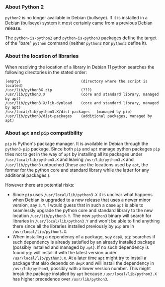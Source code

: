 ### About Python 2

`python2` is no longer available in Debian (bullseye). If it is installed in a Debian (bullseye) system it most certainly came from a previous Debian release.

The `python-is-python2` and `python-is-python3` packages define the target of the "bare" `python` command (neither `python2` nor `python3` define it).

### About the location of libraries

When resolving the location of a library in Debian 11 python searches the following directories in the stated order:

	(empty)                           (directory where the script is located)
	/usr/lib/python3X.zip             (???)
	/usr/lib/python3.X                (core and standard library, managed by apt)
	/usr/lib/python3.X/lib-dynload    (core and standard library, managed by apt)
	/usr/local/lib/python3.X/dist-packages   (managed by pip)
	/usr/lib/python3/dist-packages    (additional packages, managed by apt)

### About `apt` and `pip` compatibility

`pip` is Python's package manager. It is available in Debian through the `python3-pip` package. Since both `pip` and `apt` manage python packages `pip` tries not to get in the way of `apt` by installing all its packages under `/usr/local/lib/python3.X` and leaving `/usr/lib/python3.X` and `/usr/lib/python3` untouched (these are the locations used by `apt`, the former for the python core and standard library while the latter for any additional packages.).

However there are potential risks:

- Since `pip` uses `/usr/local/lib/python3.X` it is unclear what happens when Debian is upgraded to a new release that uses a newer minor version, say `3.Y`. I would guess that in such a case `apt` is able to seamlessly upgrade the python core and standard library to the new location `/usr/lib/python3.Y`. The new `python3` binary will search for libraries in `/usr/local/lib/python3.Y` and won't be able to find anything there since all the libraries installed previously by `pip` are in `/usr/local/lib/python3.X`.
- When installing a dependency of a package, say `depX`, `pip` searches if such dependency is already satisfied by an already installed package (possibly installed and managed by `apt`). If no such dependency is found `pip` will install it with the latest version under `/usr/local/lib/python3.X`. At a later time `apt` might try to install a package that also depends on `depX` and will install the dependency in `/usr/lib/python3`, possibly with a lower version number. This might break the package installed by `apt` because `/usr/local/lib/python3.X` has higher precedence over `/usr/lib/python3`.
